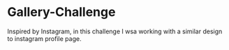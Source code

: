 # Gallery-Challenge
Inspired by Instagram, in this challenge I wsa working with a similar design to instagram profile page.
